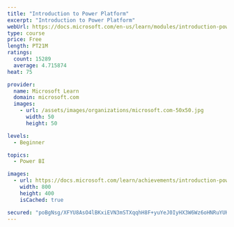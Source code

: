 ```yaml
---
title: "Introduction to Power Platform"
excerpt: "Introduction to Power Platform"
webUrl: https://docs.microsoft.com/en-us/learn/modules/introduction-power-platform/
type: course
price: Free
length: PT21M
ratings:
  count: 15289
  average: 4.715874
heat: 75

provider:
  name: Microsoft Learn
  domain: microsoft.com
  images:
    - url: /assets/images/organizations/microsoft.com-50x50.jpg
      width: 50
      height: 50

levels:
  - Beginner

topics:
  - Power BI

images:
  - url: https://docs.microsoft.com/learn/achievements/introduction-power-platform-social.png
    width: 800
    height: 400
    isCached: true

secured: "poBgNsg/XFYU8AsO4lBKxiEVN3mSTXqqhH8F+yuYeJ0IyHX3W6Wz6oHNRuYUKnb4mZLA3KVB/8oepkCIZy+C5lkGhfdFngllUZscQppEdzd8dpnfrHBezZD4YWA+S4PnAOoJQnnh7f+pPfEVSvOrWcyzcE87z/FrUU8dlEPHjoSgDR2cI/TxoaCcnXQEm10DpoNVZ7iO6NR9/6WsdJRu96lrNYJLqv1+44DRrBXgh0uYGzKSraE90mYW+V9nl2aP9DDfXoy235Z+QjnqDjBPt8DNhxF7p417ylkkeXnnMat4eDQ9ibdtfYaTk+xyf3XWmR+9TR1EzSoJoKeCjzEgS+wPJz9V5+d4Uz55mcNXVU8hYunz6DDONDEcEdfwJfyXgcw+cQF7UhS6chSSSakAcpjX+R3q4JoDTVBsLvPxrs3rqKfP5na83CqiWEJss57w;WXLv54WuzIaGs0EYTNX70w=="
---
```


